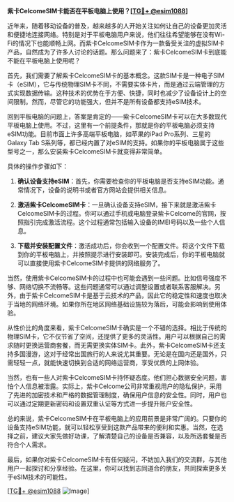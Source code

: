 **紫卡CelcomeSIM卡能否在平板电脑上使用？[[TG💪+ @esim1088](https://t.me/s/esim1088)]**

近年来，随着移动设备的普及，越来越多的人开始关注如何让自己的设备更加灵活和便捷地连接网络。特别是对于平板电脑用户来说，他们往往希望能够在没有Wi-Fi的情况下也能顺畅上网。而紫卡CelcomeSIM卡作为一款备受关注的虚拟SIM卡产品，自然成为了许多人讨论的话题。那么问题来了：紫卡CelcomeSIM卡到底能不能在平板电脑上使用呢？

首先，我们需要了解紫卡CelcomeSIM卡的基本概念。这款SIM卡是一种电子SIM卡（eSIM），它与传统物理SIM卡不同，不需要实体卡片，而是通过云端管理的方式实现数据传输。这种技术的优势在于方便、快捷，同时也减少了设备设计上的空间限制。然而，尽管它的功能强大，但并不是所有设备都支持eSIM技术。

回到平板电脑的问题上，答案是肯定的——紫卡CelcomeSIM卡可以在大多数现代平板电脑上使用。不过，这里有一个前提条件，那就是你的平板电脑必须支持eSIM功能。目前市面上许多高端平板电脑，如苹果的iPad Pro系列、三星的Galaxy Tab S系列等，都已经内置了对eSIM的支持。如果你的平板电脑属于这些型号之一，那么安装紫卡CelcomeSIM卡就变得非常简单。

具体的操作步骤如下：

1. **确认设备支持eSIM**：首先，你需要检查你的平板电脑是否支持eSIM功能。通常情况下，设备的说明书或者官方网站会提供相关信息。
   
2. **激活紫卡CelcomeSIM卡**：一旦确认设备支持eSIM，接下来就是激活紫卡CelcomeSIM卡的过程。你可以通过手机或电脑登录紫卡Celcome的官网，按照指引完成激活流程。这个过程通常包括输入设备的IMEI号码以及一些个人信息。

3. **下载并安装配置文件**：激活成功后，你会收到一个配置文件。将这个文件下载到你的平板电脑上，并按照提示进行安装即可。安装完成后，你的平板电脑就可以直接使用紫卡CelcomeSIM卡提供的网络服务了。

当然，使用紫卡CelcomeSIM卡的过程中也可能会遇到一些问题。比如信号强度不够、网络切换不流畅等。这些问题通常可以通过调整设置或者联系客服解决。另外，由于紫卡CelcomeSIM卡是基于云技术的产品，因此它的稳定性和速度也取决于当地的网络环境。如果你所在地区网络基础设施较为落后，可能会影响到使用体验。

从性价比的角度来看，紫卡CelcomeSIM卡确实是一个不错的选择。相比于传统的物理SIM卡，它不仅节省了空间，还提供了更多的灵活性。用户可以根据自己的需求随时更换运营商套餐，而无需更换实体SIM卡。此外，紫卡CelcomeSIM卡还支持多国漫游，这对于经常出国旅行的人来说尤其重要。无论是在国内还是国外，只需轻轻一点，就能快速切换到合适的网络运营商，享受优质的上网体验。

当然，也有一些人对紫卡CelcomeSIM卡持怀疑态度。他们担心数据安全问题，害怕个人信息被泄露。实际上，紫卡Celcome公司非常重视用户的隐私保护，采用了先进的加密技术和严格的数据管理制度，确保用户信息的安全性。同时，用户也可以通过定期更新密码和设置双重认证等方式进一步提升账户安全性。

总的来说，紫卡CelcomeSIM卡在平板电脑上的应用前景是非常广阔的。只要你的设备支持eSIM功能，就可以轻松享受到这款产品带来的便利和实惠。当然，在选择之前，建议大家先做好功课，了解清楚自己的设备是否兼容，以及所选套餐是否符合个人需求。

最后，如果你对紫卡CelcomeSIM卡有任何疑问，不妨加入我们的交流群，与其他用户一起探讨和分享经验。在这里，你可以找到志同道合的朋友，共同探索更多关于eSIM技术的可能性。

[[TG💪+ @esim1088](https://t.me/s/esim1088) ![Image](https://i.postimg.cc/4NQfJmqS/Snipaste-2025-05-13-00-14-12.png)]